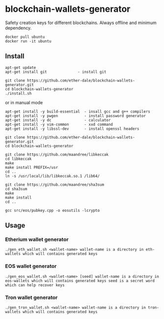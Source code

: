 # blockchain-wallets-generator
Safety creation keys for different blockchains. Always offline and minimum dependency.

```
docker pull ubuntu
docker run -it ubuntu
```

## Install
```
apt-get update
apt-get install git              - install git
```

```
git clone https://github.com/ether-dale/blockchain-wallets-generator.git
cd blockchain-wallets-generator
./install.sh
```
or in manual mode
```
apt-get install -y build-essential  - insall gcc and g++ compilers
apt-get install -y pwgen            - install password generator
apt-get install -y dc               - calculator
apt-get install -y vim-common       - xxd command 
apt-get install -y libssl-dev       - install openssl headers

git clone https://github.com/ether-dale/blockchain-wallets-generator.git
cd blockchain-wallets-generator

git clone https://github.com/maandree/libkeccak
cd libkeccak
make
make install PREFIX=/usr
cd ..
ln -s /usr/local/lib/libkeccak.so.1 /lib64/

git clone https://github.com/maandree/sha3sum
cd sha3sum
make
make install
cd ..

gcc src/eos/pubkey.cpp -o eosutils -lcrypto
```

## Usage
### Etherium wallet generator
`./gen_eth_wallet.sh <wallet-name>
wallet-name is a directory in eth-wallets which will contains generated keys
`
### EOS wallet generator
`./gen_eos_wallet.sh <wallet-name> [seed]
    wallet-name is a directory in eos-wallets which will contains generated keys
    seed is a secret word which can help recover keys
`

### Tron wallet generator
`./gen_tron_wallet.sh <wallet-name>
    wallet-name is a directory in tron-wallets which will contains generated keys
`